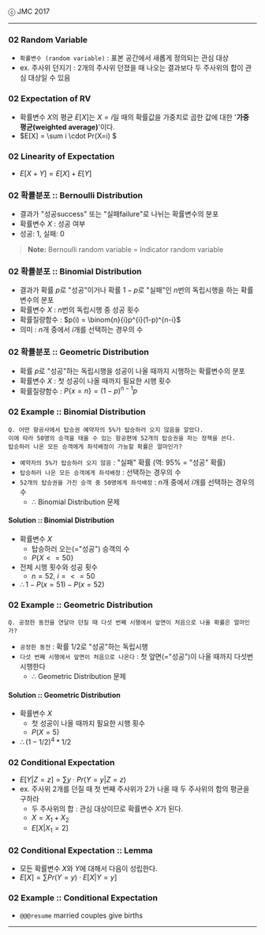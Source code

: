 ⓒ JMC 2017

---

### 02 Random Variable

+ `확률변수 (random variable)` : 표본 공간에서 새롭게 정의되는 관심 대상
+ ex. 주사위 던지기 : 2개의 주사위 던졌을 때 나오는 결과보다 두 주사위의 합이 관심 대상일 수 있음

### 02 Expectation of RV

+ 확률변수 $X$의 평균 $E[X]$는 $X=i$일 때의 확률값을 가중치로 곱한 값에 대한 '**가중 평균(weighted average)**'이다.
+ $E[X] = \sum i \cdot Pr(X=i) $

### 02 Linearity of Expectation

+ $E[X+Y] = E[X] + E[Y]$

### 02 확률분포 :: Bernoulli Distribution

+ 결과가 "성공success" 또는 "실패failure"로 나뉘는 확률변수의 분포
+ 확률변수 $X$ : 성공 여부
+ 성공: 1, 실패: 0

> **Note:** Bernoulli random variable = Indicator random variable

### 02 확률분포 :: Binomial Distribution

+ 결과가 확률 $p$로 "성공"이거나 확률 $1-p$로 "실패"인 $n$번의 독립시행을 하는 확률변수의 분포
+ 확률변수 $X$ : $n$번의 독립시행 중 성공 횟수
+ 확률질량함수 : $p(i) = \binom{n}{i}p^{i}(1-p)^{n-i}$
+ 의미 : $n$개 중에서 $i$개를 선택하는 경우의 수

### 02 확률분포 :: Geometric Distribution

+ 확률 $p$로 "성공"하는 독립시행을 성공이 나올 때까지 시행하는 확률변수의 분포
+ 확률변수 $X$ : 첫 성공이 나올 때까지 필요한 시행 횟수
+ 확률질량함수 : $P\{x=n\} = (1-p)^{n-1}p$

### 02 Example :: Binomial Distribution

```
Q. 어떤 항공사에서 탑승권 예약자의 5%가 탑승하러 오지 않음을 알았다.
이에 따라 50명의 승객을 태울 수 있는 항공편에 52개의 탑승권을 파는 정책을 쓴다.
탑승하러 나온 모든 승객에게 좌석배정이 가능할 확률은 얼마인가?
```

+ `예약자의 5%가 탑승하러 오지 않음` : "실패" 확률 (역: 95% = "성공" 확률)
+ `탑승하러 나온 모든 승객에게 좌석배정` : 선택하는 경우의 수
+ `52개의 탑승권을 가진 승객 중 50명에게 좌석배정` : $n$개 중에서 $i$개를 선택하는 경우의 수
  + $\therefore$ Binomial Distribution 문제

#### Solution :: Binomial Distribution

+ 확률변수 $X$
  + 탑승하러 오는(="성공") 승객의 수
  + $P\{X<=50\}$
+ 전체 시행 횟수와 성공 횟수
  + $n = 52$, $i = <= 50$
+ $\therefore 1-P(x=51)-P(x=52)$


### 02 Example :: Geometric Distribution

```
Q. 공정한 동전을 연달아 던질 때 다섯 번째 시행에서 앞면이 처음으로 나올 확률은 얼마인가?
```

+ `공정한 동전` : 확률 $1/2$로 "성공"하는 독립시행
+ `다섯 번째 시행에서 앞면이 처음으로 나온다` : 첫 앞면(="성공")이 나올 때까지 다섯번 시행한다
  + $\therefore$ Geometric Distribution 문제

#### Solution :: Geometric Distribution

+ 확률변수 $X$
  + 첫 성공이 나올 때까지 필요한 시행 횟수
  + $P(X=5)$
+ $\therefore (1-1/2)^{4} * 1/2$

### 02 Conditional Expectation

+ $E[Y | Z=z] = \sum y \cdot Pr(Y=y | Z=z)$
+ ex. 주사위 2개를 던질 때 첫 번째 주사위가 2가 나올 때 두 주사위의 합의 평균을 구하라
  + 두 주사위의 합 : 관심 대상이므로 확률변수 $X$가 된다.
  + $X = X_1 + X_2$
  + $E[X | X_1 = 2]$

### 02 Conditional Expectation :: Lemma

+ 모든 확률변수 $X$와 $Y$에 대해서 다음이 성립한다.
+ $E[X] = \sum Pr(Y=y) \cdot E[X|Y=y]$

### 02 Example :: Conditional Expectation

+ `@@@resume` married couples give births

---
